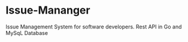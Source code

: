 # Issue-Mananger
Issue Management System for software developers. Rest API in Go and MySqL Database
